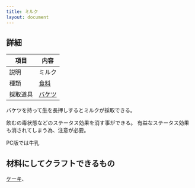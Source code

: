 ```yaml
---
title: ミルク
layout: document
---
```

## 詳細

|項目|内容|
|---|---|
|説明|ミルク|
|種類|[食料](食料)|
|採取道具|[バケツ](バケツ)|

バケツを持って[牛](牛)を長押しするとミルクが採取できる。

飲むの毒状態などのステータス効果を消す事ができる。
有益なステータス効果も消されてしまう為、注意が必要。

PC版では牛乳

## 材料にしてクラフトできるもの

[ケーキ](ケーキ)、

